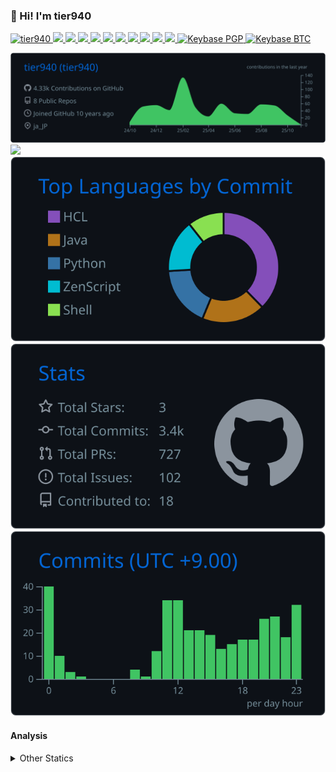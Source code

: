 ### 👋 Hi! I'm tier940

<p align="left"> 
  <a href="https://github.com/tier940/tier940/">
    <img src="https://komarev.com/ghpvc/?username=tier940" alt="tier940" />
  </a>
  <a href="http://twitter.com/tier940">
    <img height="20" src="https://img.shields.io/twitter/follow/tier940?label=Twitter&logo=twitter&style=flat" />
  </a>
  <a href="https://github.com/tier940">
    <img height="20" src="https://img.shields.io/github/followers/tier940?label=follow&logo=github&style=flat" />
  </a>
  <a href="https://www.reddit.com/user/tier940">
    <img height="20" src="https://img.shields.io/reddit/user-karma/combined/tier940?label=Reddit&logo=reddit&style=flat" />
  </a>
  <a href="https://stackoverflow.com/users/17317833/tier940">
    <img height="20" src="https://img.shields.io/stackexchange/stackoverflow/r/17317833?label=StackOverflow&logo=stack-overflow&style=flat" />
  </a>
  <a href="https://zenn.dev/tier940">
    <img height="20" src="https://zenn.badge.nikaera.com/s/tier940/likes" />
  </a>
  <a href="https://zenn.dev/tier940">
    <img height="20" src="https://zenn.badge.nikaera.com/s/tier940/followers" />
  </a>
  <a href="https://zenn.dev/tier940">
    <img height="20" src="https://zenn.badge.nikaera.com/s/tier940/articles" />
  </a>
  <a href="http://qiita.com/tier940">
    <img height="20" src="https://qiita-badge.apiapi.app/s/tier940/posts.svg" />
  </a>
  <a href="http://qiita.com/tier940">
    <img height="20" src="https://qiita-badge.apiapi.app/s/tier940/contributions.svg" />
  </a>
  <a href="https://github.com/tier940/tier940/">
    <img height="20" src="https://github.com/tier940/tier940/actions/workflows/main.yml/badge.svg" />
  </a>
  <a href="https://keybase.io/tier940">
    <img alt="Keybase PGP" src="https://img.shields.io/keybase/pgp/tier940">
  </a>
  <a href="https://keybase.io/tier940">
    <img alt="Keybase BTC" src="https://img.shields.io/keybase/btc/tier940">
  </a>
</p>

[![](https://raw.githubusercontent.com/tier940/tier940/main/profile-summary-card-output/github_dark/0-profile-details.svg)](https://github.com/vn7n24fzkq/github-profile-summary-cards)
[![](https://raw.githubusercontent.com/tier940/tier940/main/profile-summary-card-output/github_dark/1-repos-per-language.svg)](https://github.com/vn7n24fzkq/github-profile-summary-cards) [![](https://raw.githubusercontent.com/tier940/tier940/main/profile-summary-card-output/github_dark/2-most-commit-language.svg)](https://github.com/vn7n24fzkq/github-profile-summary-cards)
[![](https://raw.githubusercontent.com/tier940/tier940/main/profile-summary-card-output/github_dark/3-stats.svg)](https://github.com/vn7n24fzkq/github-profile-summary-cards) [![](https://raw.githubusercontent.com/tier940/tier940/main/profile-summary-card-output/github_dark/4-productive-time.svg)](https://github.com/vn7n24fzkq/github-profile-summary-cards)


#### Analysis
<!-- <img height="150" src="https://github.com/tier940/tier940/blob/master/images/stat.svg" alt="Alternative Text"/> -->

<details>
  <summary>Other Statics</summary>
  <!--START_SECTION:waka-->
![Code Time](http://img.shields.io/badge/Code%20Time-3%2C107%20hrs%2014%20mins-blue)

**🐱 My GitHub Data** 

> 📦 22.4 kB Used in GitHub's Storage 
 > 
> 💼 Opted to Hire
 > 
> 📜 13 Public Repositories 
 > 
> 🔑 2 Private Repositories 
 > 
**I'm an Early 🐤** 

```text
🌞 Morning                1533 commits        ████░░░░░░░░░░░░░░░░░░░░░   15.37 % 
🌆 Daytime                3685 commits        █████████░░░░░░░░░░░░░░░░   36.95 % 
🌃 Evening                3703 commits        █████████░░░░░░░░░░░░░░░░   37.13 % 
🌙 Night                  1053 commits        ███░░░░░░░░░░░░░░░░░░░░░░   10.56 % 
```
📅 **I'm Most Productive on Saturday** 

```text
Monday                   977 commits         ██░░░░░░░░░░░░░░░░░░░░░░░   09.80 % 
Tuesday                  1721 commits        ████░░░░░░░░░░░░░░░░░░░░░   17.25 % 
Wednesday                1153 commits        ███░░░░░░░░░░░░░░░░░░░░░░   11.56 % 
Thursday                 1160 commits        ███░░░░░░░░░░░░░░░░░░░░░░   11.63 % 
Friday                   1261 commits        ███░░░░░░░░░░░░░░░░░░░░░░   12.64 % 
Saturday                 1985 commits        █████░░░░░░░░░░░░░░░░░░░░   19.90 % 
Sunday                   1717 commits        ████░░░░░░░░░░░░░░░░░░░░░   17.21 % 
```


📊 **This Week I Spent My Time On** 

```text
🕑︎ Time Zone: Asia/Tokyo

💬 Programming Languages: 
Other                    23 hrs 55 mins      ██████████████████░░░░░░░   72.98 % 
Java                     6 hrs 14 mins       █████░░░░░░░░░░░░░░░░░░░░   19.03 % 
YAML                     1 hr 2 mins         █░░░░░░░░░░░░░░░░░░░░░░░░   03.19 % 
INI                      26 mins             ░░░░░░░░░░░░░░░░░░░░░░░░░   01.37 % 
Java Properties          19 mins             ░░░░░░░░░░░░░░░░░░░░░░░░░   01.00 % 

🔥 Editors: 
Edge                     23 hrs 55 mins      ██████████████████░░░░░░░   72.96 % 
Intellijidea             7 hrs               █████░░░░░░░░░░░░░░░░░░░░   21.38 % 
VS Code                  1 hr 51 mins        █░░░░░░░░░░░░░░░░░░░░░░░░   05.66 % 

💻 Operating System: 
Windows                  32 hrs 46 mins      █████████████████████████   100.00 % 
```

**I Mostly Code in Java** 

```text
Java                     13 repos            ███████████░░░░░░░░░░░░░░   44.83 % 
ZenScript                3 repos             ███░░░░░░░░░░░░░░░░░░░░░░   10.34 % 
HTML                     2 repos             ██░░░░░░░░░░░░░░░░░░░░░░░   06.90 % 
Shell                    2 repos             ██░░░░░░░░░░░░░░░░░░░░░░░   06.90 % 
Dockerfile               1 repo              █░░░░░░░░░░░░░░░░░░░░░░░░   03.45 % 
```



**Timeline**

![Lines of Code chart](https://raw.githubusercontent.com/tier940/tier940/main/assets/bar_graph.png)


 Last Updated on 17/01/2024 00:12:26 UTC
<!--END_SECTION:waka-->
</details>
